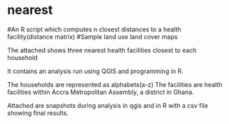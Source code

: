 # nearest
#An R script which computes n closest distances to a health facility(distance matrix)
#Sample land use land cover maps
 
The attached shows three nearest health facilities closest to each household

It contains an analysis run using QGIS and programming in R. 

The households are represented as alphabets(a-z) 
The facilities are health facilities within Accra Metropolitan Assembly, a district in Ghana.


Attached are snapshots during analysis in qgis and in R with a csv file showing final results.
